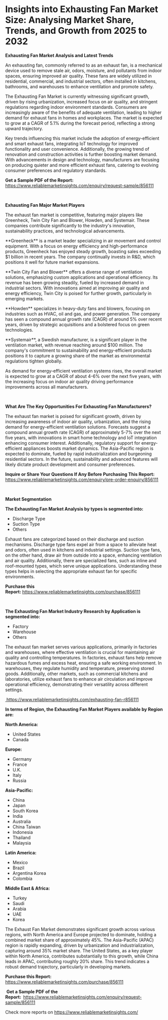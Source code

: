 <p><h1>Insights into Exhausting Fan Market Size: Analysing Market Share, Trends, and Growth from 2025 to 2032</h1></p><p><strong>Exhausting Fan Market Analysis and Latest Trends</strong></p>
<p><p>An exhausting fan, commonly referred to as an exhaust fan, is a mechanical device used to remove stale air, odors, moisture, and pollutants from indoor spaces, ensuring improved air quality. These fans are widely utilized in residential, commercial, and industrial sectors, often installed in kitchens, bathrooms, and warehouses to enhance ventilation and promote safety.</p><p>The Exhausting Fan Market is currently witnessing significant growth, driven by rising urbanization, increased focus on air quality, and stringent regulations regarding indoor environment standards. Consumers are increasingly aware of the benefits of adequate ventilation, leading to higher demand for exhaust fans in homes and workplaces. The market is expected to grow at a CAGR of 5.1% during the forecast period, reflecting a strong upward trajectory.</p><p>Key trends influencing this market include the adoption of energy-efficient and smart exhaust fans, integrating IoT technology for improved functionality and user convenience. Additionally, the growing trend of renovation and construction activities is further boosting market demand. With advancements in design and technology, manufacturers are focusing on producing quieter and more efficient exhaust fans, catering to evolving consumer preferences and regulatory standards.</p></p>
<p><strong>Get a Sample PDF of the Report:&nbsp;</strong> <a href="https://www.reliablemarketinsights.com/enquiry/request-sample/856111?utm_campaign=2868&utm_medium=2&utm_source=Github&utm_content=ia&utm_term=08042025&utm_id=exhausting-fan">https://www.reliablemarketinsights.com/enquiry/request-sample/856111</a></p>
<p>&nbsp;</p>
<p><strong>Exhausting Fan Major Market Players</strong></p>
<p><p>The exhaust fan market is competitive, featuring major players like Greenheck, Twin City Fan and Blower, Howden, and Systemair. These companies contribute significantly to the industry's innovation, sustainability practices, and technological advancements.</p><p>**Greenheck** is a market leader specializing in air movement and control equipment. With a focus on energy efficiency and high-performance products, Greenheck has enjoyed steady growth, boasting sales exceeding $1 billion in recent years. The company continually invests in R&D, which positions it well for future market expansions.</p><p>**Twin City Fan and Blower** offers a diverse range of ventilation solutions, emphasizing custom applications and operational efficiency. Its revenue has been growing steadily, fueled by increased demand in industrial sectors. With innovations aimed at improving air quality and energy efficiency, Twin City is poised for further growth, particularly in emerging markets.</p><p>**Howden** specializes in heavy-duty fans and blowers, focusing on industries such as HVAC, oil and gas, and power generation. The company has seen a compound annual growth rate (CAGR) of around 5% over recent years, driven by strategic acquisitions and a bolstered focus on green technologies.</p><p>**Systemair**, a Swedish manufacturer, is a significant player in the ventilation market, with revenue reaching around $100 million. The company's commitment to sustainability and energy-efficient products positions it to capture a growing share of the market as environmental regulations tighten globally.</p><p>As demand for energy-efficient ventilation systems rises, the overall market is expected to grow at a CAGR of about 4-6% over the next five years, with the increasing focus on indoor air quality driving performance improvements across all manufacturers.</p></p>
<p>&nbsp;</p>
<p><strong>What Are The Key Opportunities For Exhausting Fan Manufacturers?</strong></p>
<p><p>The exhaust fan market is poised for significant growth, driven by increasing awareness of indoor air quality, urbanization, and the rising demand for energy-efficient ventilation solutions. Forecasts suggest a compound annual growth rate (CAGR) of approximately 5-7% over the next five years, with innovations in smart home technology and IoT integration enhancing consumer interest. Additionally, regulatory support for energy-efficient appliances boosts market dynamics. The Asia-Pacific region is expected to dominate, fueled by rapid industrialization and burgeoning residential sectors. In the future, sustainability and advanced features will likely dictate product development and consumer preferences.</p></p>
<p><strong>Inquire or Share Your Questions If Any Before Purchasing This Report:</strong> <a href="https://www.reliablemarketinsights.com/enquiry/pre-order-enquiry/856111?utm_campaign=2868&utm_medium=2&utm_source=Github&utm_content=ia&utm_term=08042025&utm_id=exhausting-fan">https://www.reliablemarketinsights.com/enquiry/pre-order-enquiry/856111</a></p>
<p>&nbsp;</p>
<p><strong>Market Segmentation</strong></p>
<p><strong>The Exhausting Fan Market Analysis by types is segmented into:</strong></p>
<p><ul><li>Discharge Type</li><li>Suction Type</li><li>Others</li></ul></p>
<p><p>Exhaust fans are categorized based on their discharge and suction mechanisms. Discharge type fans expel air from a space to alleviate heat and odors, often used in kitchens and industrial settings. Suction type fans, on the other hand, draw air from outside into a space, enhancing ventilation and air quality. Additionally, there are specialized fans, such as inline and roof-mounted types, which serve unique applications. Understanding these types helps in selecting the appropriate exhaust fan for specific environments.</p></p>
<p><strong>Purchase this Report:&nbsp;</strong><a href="https://www.reliablemarketinsights.com/purchase/856111?utm_campaign=2868&utm_medium=2&utm_source=Github&utm_content=ia&utm_term=08042025&utm_id=exhausting-fan">https://www.reliablemarketinsights.com/purchase/856111</a></p>
<p>&nbsp;</p>
<p><strong>The Exhausting Fan Market Industry Research by Application is segmented into:</strong></p>
<p><ul><li>Factory</li><li>Warehouse</li><li>Others</li></ul></p>
<p><p>The exhaust fan market serves various applications, primarily in factories and warehouses, where effective ventilation is crucial for maintaining air quality and controlling temperatures. In factories, exhaust fans help remove hazardous fumes and excess heat, ensuring a safe working environment. In warehouses, they regulate humidity and temperature, preserving stored goods. Additionally, other markets, such as commercial kitchens and laboratories, utilize exhaust fans to enhance air circulation and improve operational efficiency, demonstrating their versatility across different settings.</p></p>
<p><a href="https://www.reliablemarketinsights.com/exhausting-fan-r856111?utm_campaign=2868&utm_medium=2&utm_source=Github&utm_content=ia&utm_term=08042025&utm_id=exhausting-fan">&nbsp;https://www.reliablemarketinsights.com/exhausting-fan-r856111</a></p>
<p><strong>In terms of Region, the Exhausting Fan Market Players available by Region are:</strong></p>
<p>
    <p> <strong> North America: </strong>
        <ul>
            <li>United States</li>
            <li>Canada</li>
        </ul>
        </p> 
    <p> <strong> Europe: </strong>
        <ul>
            <li>Germany</li>
            <li>France</li>
            <li>U.K.</li>
            <li>Italy</li>
            <li>Russia</li>
        </ul>
        </p> 
    <p> <strong> Asia-Pacific: </strong>
        <ul>
            <li>China</li>
            <li>Japan</li>
            <li>South Korea</li>
            <li>India</li>
            <li>Australia</li>
            <li>China Taiwan</li>
            <li>Indonesia</li>
            <li>Thailand</li>
            <li>Malaysia</li>
        </ul>
        </p> 
    <p> <strong> Latin America: </strong>
        <ul>
            <li>Mexico</li>
            <li>Brazil</li>
            <li>Argentina Korea</li>
            <li>Colombia</li>
        </ul>
        </p> 
    <p> <strong> Middle East & Africa: </strong>
        <ul>
            <li>Turkey</li>
            <li>Saudi</li>
            <li>Arabia</li>
            <li>UAE</li>
            <li>Korea</li>
        </ul>
    </p>
    </p>
<p><p>The Exhaust Fan Market demonstrates significant growth across various regions, with North America and Europe projected to dominate, holding a combined market share of approximately 45%. The Asia-Pacific (APAC) region is rapidly expanding, driven by urbanization and industrialization, capturing around 35% market share. The United States, as a key player within North America, contributes substantially to this growth, while China leads in APAC, contributing roughly 20% share. This trend indicates a robust demand trajectory, particularly in developing markets.</p></p>
<p><strong>Purchase this Report: </strong><a href="https://www.reliablemarketinsights.com/purchase/856111?utm_campaign=2868&utm_medium=2&utm_source=Github&utm_content=ia&utm_term=08042025&utm_id=exhausting-fan">https://www.reliablemarketinsights.com/purchase/856111</a></p>
<p>&nbsp;<strong>Get a Sample PDF of the Report:&nbsp;&nbsp;</strong><a href="https://www.reliablemarketinsights.com/enquiry/request-sample/856111?utm_campaign=2868&utm_medium=2&utm_source=Github&utm_content=ia&utm_term=08042025&utm_id=exhausting-fan">https://www.reliablemarketinsights.com/enquiry/request-sample/856111</a></p>
<p><strong></strong></p>
<p>Check more reports on <a href="https://www.reliablemarketinsights.com/?utm_campaign=2868&utm_medium=2&utm_source=Github&utm_content=ia&utm_term=08042025&utm_id=exhausting-fan">https://www.reliablemarketinsights.com/</a></p>